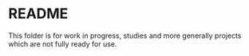 # README

This folder is for work in progress, studies and more generally projects which are not fully ready for use.

